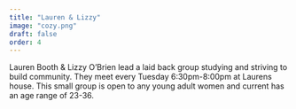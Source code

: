 ```yaml
---
title: "Lauren & Lizzy"
image: "cozy.png"
draft: false
order: 4
---
```


Lauren Booth & Lizzy O’Brien lead a laid back group studying and striving to build community. They meet every Tuesday 6:30pm-8:00pm at Laurens house. This small group is open to any young adult women and current has an age range of 23-36.